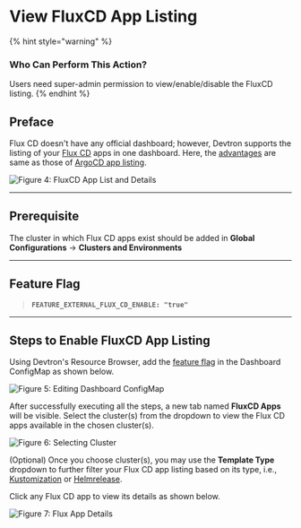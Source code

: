 # View FluxCD App Listing

{% hint style="warning" %}
### Who Can Perform This Action?
Users need super-admin permission to view/enable/disable the FluxCD listing.
{% endhint %}

## Preface

Flux CD doesn't have any official dashboard; however, Devtron supports the listing of your [Flux CD](https://fluxcd.io/) apps in one dashboard. Here, the [advantages](#advantages) are same as those of [ArgoCD app listing](#view-argocd-app-listing).

![Figure 4: FluxCD App List and Details](https://devtron-public-asset.s3.us-east-2.amazonaws.com/images/creating-application/fluxcd/fluxcd-listing.jpg)

---

## Prerequisite

The cluster in which Flux CD apps exist should be added in **Global Configurations** → **Clusters and Environments**

---

## Feature Flag

> **`FEATURE_EXTERNAL_FLUX_CD_ENABLE: "true"`**

---

## Steps to Enable FluxCD App Listing

Using Devtron's Resource Browser, add the [feature flag](#feature-flag-1) in the Dashboard ConfigMap as shown below.

![Figure 5: Editing Dashboard ConfigMap](https://devtron-public-asset.s3.us-east-2.amazonaws.com/images/creating-application/fluxcd/flux-feature-flag.jpg)

After successfully executing all the steps, a new tab named **FluxCD Apps** will be visible. Select the cluster(s) from the dropdown to view the Flux CD apps available in the chosen cluster(s).

![Figure 6: Selecting Cluster](https://devtron-public-asset.s3.us-east-2.amazonaws.com/images/creating-application/fluxcd/cluster-selection.jpg)

(Optional) Once you choose cluster(s), you may use the **Template Type** dropdown to further filter your Flux CD app listing based on its type, i.e., [Kustomization](https://fluxcd.io/flux/components/kustomize/kustomizations/) or [Helmrelease](https://fluxcd.io/flux/components/helm/helmreleases/).

Click any Flux CD app to view its details as shown below.

![Figure 7: Flux App Details](https://devtron-public-asset.s3.us-east-2.amazonaws.com/images/creating-application/fluxcd/app-details-flux.gif)